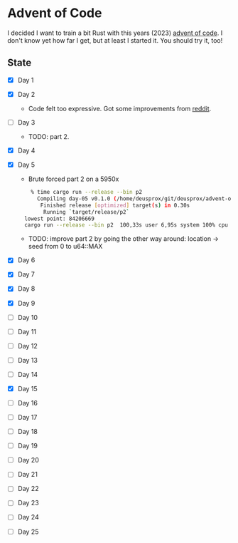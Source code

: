 # Advent of Code

I decided I want to train a bit Rust with this years (2023) [advent of code](https://adventofcode.com/).
I don't know yet how far I get, but at least I started it.
You should try it, too!

## State

- [x] Day 1
- [x] Day 2
  - Code felt too expressive. Got some improvements from [reddit](https://www.reddit.com/r/rust/comments/189a5tu/string_manipulation_in_rust_advent_of_code/).
- [ ] Day 3
  - TODO: part 2.
- [x] Day 4
- [x] Day 5
  - Brute forced part 2 on a 5950x
  ```bash
      % time cargo run --release --bin p2
        Compiling day-05 v0.1.0 (/home/deusprox/git/deusprox/advent-of-code/day-05)
         Finished release [optimized] target(s) in 0.30s
          Running `target/release/p2`
    lowest point: 84206669
    cargo run --release --bin p2  100,33s user 6,95s system 100% cpu 1:47,09 total
  ```
  - TODO: improve part 2 by going the other way around: location -> seed from 0 to u64::MAX
- [x] Day 6
- [x] Day 7
- [x] Day 8
- [x] Day 9
- [ ] Day 10
- [ ] Day 11
- [ ] Day 12
- [ ] Day 13
- [ ] Day 14
- [x] Day 15
- [ ] Day 16
- [ ] Day 17
- [ ] Day 18
- [ ] Day 19
- [ ] Day 20
- [ ] Day 21
- [ ] Day 22
- [ ] Day 23
- [ ] Day 24
- [ ] Day 25

